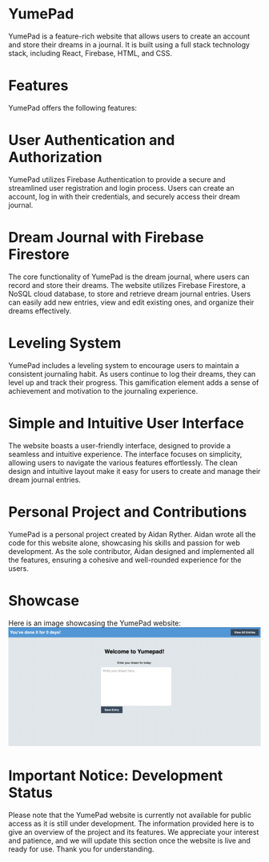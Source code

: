 # YumePad
YumePad is a feature-rich website that allows users to create an account and store their dreams in a journal. It is built using a full stack technology stack, including React, Firebase, HTML, and CSS.
# Features

YumePad offers the following features:

# User Authentication and Authorization
YumePad utilizes Firebase Authentication to provide a secure and streamlined user registration and login process. Users can create an account, log in with their credentials, and securely access their dream journal.

# Dream Journal with Firebase Firestore
The core functionality of YumePad is the dream journal, where users can record and store their dreams. The website utilizes Firebase Firestore, a NoSQL cloud database, to store and retrieve dream journal entries. Users can easily add new entries, view and edit existing ones, and organize their dreams effectively.

# Leveling System
YumePad includes a leveling system to encourage users to maintain a consistent journaling habit. As users continue to log their dreams, they can level up and track their progress. This gamification element adds a sense of achievement and motivation to the journaling experience.

# Simple and Intuitive User Interface
The website boasts a user-friendly interface, designed to provide a seamless and intuitive experience. The interface focuses on simplicity, allowing users to navigate the various features effortlessly. The clean design and intuitive layout make it easy for users to create and manage their dream journal entries.

# Personal Project and Contributions

YumePad is a personal project created by Aidan Ryther. Aidan wrote all the code for this website alone, showcasing his skills and passion for web development. As the sole contributor, Aidan designed and implemented all the features, ensuring a cohesive and well-rounded experience for the users.

# Showcase
Here is an image showcasing the YumePad website:
![YumePad Website](https://github.com/rytherlm/YumePad/blob/main/real_dream/public/imageYume.png)




# Important Notice: Development Status
Please note that the YumePad website is currently not available for public access as it is still under development. The information provided here is to give an overview of the project and its features. We appreciate your interest and patience, and we will update this section once the website is live and ready for use. Thank you for understanding.